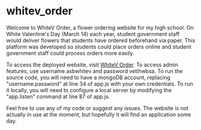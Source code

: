 # whitev_order
Welcome to WhiteV Order, a flower ordering website for my high school. On White Valentine's Day (March 14) each year, student government staff would deliver flowers that students have ordered beforehand via paper. This platform was developed so students could place orders online and student government staff could process orders more easily. 

To access the deployed website, visit [WhiteV Order](https://whitevorder.herokuapp.com/). To access admin features, use username asbwhitev and password vetihwbsa. To run the source code, you will need to have a mongoDB account, replacing "username:password" at line 34 of app.js with your own credentials. To run it locally, you will need to configure a local server by modifying the "app.listen" command at line 87 of app.js. 

Feel free to use any of my code or suggest any issues. The website is not actually in use at the moment, but hopefully it will find an application some day. 
